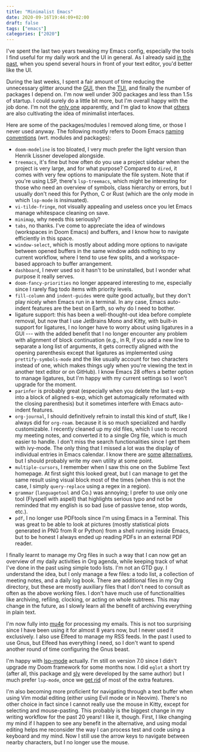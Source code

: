 ```yaml
---
title: "Minimalist Emacs"
date: 2020-09-16T19:44:09+02:00
draft: false
tags: ["emacs"]
categories: ["2020"]
---
```


I've spent the last two years tweaking my Emacs config, especially the tools I find useful for my daily work and the UI in general. As I already said [in the past](/post/pretty-emacs/), when you spend several hours in front of your text editor, you'd better like the UI.

During the last weeks, I spent a fair amount of time reducing the unnecessary glitter around the [GUI](/post/editor-war/), then the [TUI](/post/emacs-in-terminal/), and finally the number of packages I depend on. I'm now well under 300 packages and less than 1.5s of startup. I could surely do a little bit more, but I'm overall happy with the job done. I'm not the [only one](https://www.manueluberti.eu/emacs/2020/09/08/end-of-era/) apparently, and I'm glad to know that [others](https://github.com/rougier/elegant-emacs) are also cultivating the idea of minimalist interfaces.

Here are some of the packages/modules I removed along time, or those I never used anyway. The following mostly refers to Doom Emacs [naming conventions](https://github.com/hlissner/doom-emacs/blob/develop/init.example.el) (wrt. modules and packages):

- `doom-modeline` is too bloated, I very much prefer the light version than Henrik Lissner developed alongside.
- `treemacs`, it's fine but how often do you use a project sidebar when the project is very large, and for what purpose? Compared to `dired`, it comes with very few options to manipulate the file system. Note that if you're using LSP, there's `lsp-treemacs`, which might be interesting for those who need an overview of symbols, class hierarchy or errors, but I usually don't need this for Python, C or Rust (which are the only mode in which `lsp-mode` is insinuated).
- `vi-tilde-fringe`, not visually appealing and useless once you let Emacs manage whitespace cleaning on save.
- `minimap`, why needs this seriously?
- `tabs`, no thanks. I've come to appreciate the idea of windows (workspaces in Doom Emacs) and buffers, and I know how to navigate efficiently in this space.
- `window-select`, which is mostly about adding more options to navigate between opened buffers in the same window adds nothing to my current workflow, where I tend to use few splits, and a workspace-based approach to buffer arrangement.
- `dashboard`, I never used so it hasn't to be uninstalled, but I wonder what purpose it really serves.
- `doom-fancy-priorities` no longer appeared interesting to me, especially since I rarely flag todo items with priority levels.
- `fill-column` and `indent-guides` were quite good actually, but they don't play nicely when Emacs run in a terminal. In any case, Emacs auto-indent features are the best on Earth, so why do I need to bother.
- ligature support: this has been a well-thought-out idea before complete removal, but now that I use JetBrains Mono and Kitty, with built-in support for ligatures, I no longer have to worry about using ligatures in a GUI --- with the added benefit that I no longer encounter any problem with alignment of block continuation (e.g., in R, if you add a new line to separate a long list of arguments, it gets correctly aligned with the opening parenthesis except that ligatures as implemented using `prettify-symbols-mode` and the like usually account for two characters instead of one, which makes things ugly when you're viewing the text in another text editor or on GitHub). I know Emacs 28 offers a better option to manage ligatures, but I'm happy with my current settings so I won't upgrade for the moment.
- `parinfer` is probably great (especially when you delete the last s-exp into a block of aligned s-exp, which get automagically reformated with the closing parenthesis) but it sometimes interfere with Emacs auto-indent features.
- `org-journal`, I should definitively refrain to install this kind of stuff, like I always did for `org-roam`. because it is so much specialized and hardly customizable. I recently cleaned up my old files, which I use to record my meeting notes, and converted it to a single Org file, which is much easier to handle. I don't miss the search functionalities since I get them with ivy-mode. The only thing that I missed a lot was the display of individual entries in Emacs calendar. I know there are [some](https://github.com/lawlist/lorg-calendar) [alternatives](https://gist.github.com/rougier/e6c53fd9809994515f1327332baea09a), but I should probably write my own utility at some point.
- `multiple-cursors`, I remember when I saw this one on the Sublime Text homepage. At first sight this looked great, but I can manage to get the same result using visual block most of the times (when this is not the case, I simply `query-replace` using a regex in a region).
- `grammar` (`languagetool` and Co.) was annoying; I prefer to use only one tool (Flyspell with aspell) that highlights serious typo and not be reminded that my english is so bad (use of passive tense, stop words, etc.).
- `pdf`, I no longer use PDFtools since I'm using Emacs in a Terminal. This was great to be able to look at pictures (mostly statistical plots generated in PNG from R or Python) from a shell running inside Emacs, but to be honest I always ended up reading PDFs in an external PDF reader.

I finally learnt to manage my Org files in such a way that I can now get an overview of my daily activities in Org agenda, while keeping track of what I've done in the past using simple todo lists. I'm not an GTD guy. I understand the idea, but I only manage a few files: a todo list, a collection of meeting notes, and a daily log book. There are additional files in my Org directory, but these are mostly auxiliary files that I don't need to consult as often as the above working files. I don't have much use of functionalities like archiving, refiling, clocking, or acting on whole subtrees. This may change in the future, as I slowly learn all the benefit of archiving everything in plain text.

I'm now fully into [mu4e](https://www.djcbsoftware.nl/code/mu/mu4e.html) for processing my emails. This is not too surprising since I have been using it for almost 8 years now, but I never used it exclusively. I also use Elfeed to manage my RSS feeds. In the past I used to use Gnus, but Elfeed has everything I need, so I don't want to spend another round of time configuring the Gnus beast.

I'm happy with [lsp-mode](https://emacs-lsp.github.io/lsp-mode/) actually. I'm still on version 7.0 since I didn't upgrade my Doom framework for some months now. I did `eglot` a short try (after all, this package and [sly](https://github.com/joaotavora/sly) were developed by the same author) but I much prefer `lsp-mode`, once we [get rid](https://emacs-lsp.github.io/lsp-mode/tutorials/how-to-turn-off/) of most of the extra features.

I'm also becoming more proficient for navigating through a text buffer when using Vim modal editing (either using Evil mode or in Neovim). There's no other choice in fact since I cannot really use the mouse in Kitty, except for selecting and mouse-pasting. This probably is the biggest change in my writing workflow for the past 20 years! I like it, though. First, I like changing my mind if I happen to see any benefit in the alternative, and using modal editing helps me reconsider the way I can process test and code using a keyboard and my mind. Now I still use the arrow keys to navigate between nearby characters, but I no longer use the mouse.
